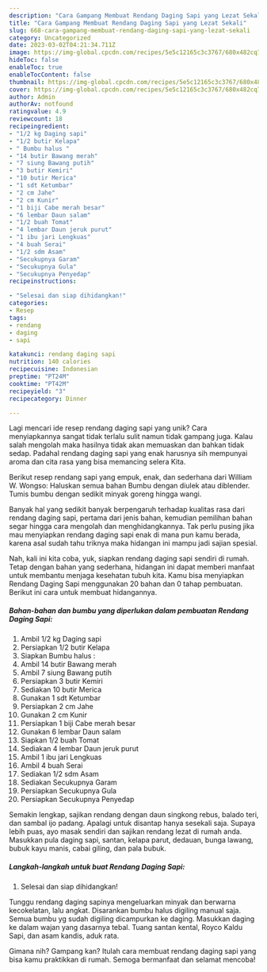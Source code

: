 ```yaml
---
description: "Cara Gampang Membuat Rendang Daging Sapi yang Lezat Sekali"
title: "Cara Gampang Membuat Rendang Daging Sapi yang Lezat Sekali"
slug: 668-cara-gampang-membuat-rendang-daging-sapi-yang-lezat-sekali
category: Uncategorized
date: 2023-03-02T04:21:34.711Z
image: https://img-global.cpcdn.com/recipes/5e5c12165c3c3767/680x482cq70/rendang-daging-sapi-foto-resep-utama.jpg
hideToc: false
enableToc: true
enableTocContent: false
thumbnail: https://img-global.cpcdn.com/recipes/5e5c12165c3c3767/680x482cq70/rendang-daging-sapi-foto-resep-utama.jpg
cover: https://img-global.cpcdn.com/recipes/5e5c12165c3c3767/680x482cq70/rendang-daging-sapi-foto-resep-utama.jpg
author: Admin
authorAv: notfound
ratingvalue: 4.9
reviewcount: 18
recipeingredient:
- "1/2 kg Daging sapi"
- "1/2 butir Kelapa"
- " Bumbu halus "
- "14 butir Bawang merah"
- "7 siung Bawang putih"
- "3 butir Kemiri"
- "10 butir Merica"
- "1 sdt Ketumbar"
- "2 cm Jahe"
- "2 cm Kunir"
- "1 biji Cabe merah besar"
- "6 lembar Daun salam"
- "1/2 buah Tomat"
- "4 lembar Daun jeruk purut"
- "1 ibu jari Lengkuas"
- "4 buah Serai"
- "1/2 sdm Asam"
- "Secukupnya Garam"
- "Secukupnya Gula"
- "Secukupnya Penyedap"
recipeinstructions:

- "Selesai dan siap dihidangkan!"
categories:
- Resep
tags:
- rendang
- daging
- sapi

katakunci: rendang daging sapi 
nutrition: 140 calories
recipecuisine: Indonesian
preptime: "PT24M"
cooktime: "PT42M"
recipeyield: "3"
recipecategory: Dinner

---
```





Lagi mencari ide resep rendang daging sapi yang unik? Cara menyiapkannya sangat tidak terlalu sulit namun tidak gampang juga. Kalau salah mengolah maka hasilnya tidak akan memuaskan dan bahkan tidak sedap. Padahal rendang daging sapi yang enak harusnya sih mempunyai aroma dan cita rasa yang bisa memancing selera Kita.





Berikut resep rendang sapi yang empuk, enak, dan sederhana dari William W. Wongso: Haluskan semua bahan Bumbu dengan diulek atau diblender. Tumis bumbu dengan sedikit minyak goreng hingga wangi.

Banyak hal yang sedikit banyak berpengaruh terhadap kualitas rasa dari rendang daging sapi, pertama dari jenis bahan, kemudian pemilihan bahan segar hingga cara mengolah dan menghidangkannya. Tak perlu pusing jika mau menyiapkan rendang daging sapi enak di mana pun kamu berada, karena asal sudah tahu triknya maka hidangan ini mampu jadi sajian spesial.






Nah, kali ini kita coba, yuk, siapkan rendang daging sapi sendiri di rumah. Tetap dengan bahan yang sederhana, hidangan ini dapat memberi manfaat untuk membantu menjaga kesehatan tubuh kita. Kamu bisa menyiapkan Rendang Daging Sapi menggunakan 20 bahan dan 0 tahap pembuatan. Berikut ini cara untuk membuat hidangannya.

<!--inarticleads1-->

##### Bahan-bahan dan bumbu yang diperlukan dalam pembuatan Rendang Daging Sapi:

1. Ambil 1/2 kg Daging sapi
1. Persiapkan 1/2 butir Kelapa
1. Siapkan  Bumbu halus :
1. Ambil 14 butir Bawang merah
1. Ambil 7 siung Bawang putih
1. Persiapkan 3 butir Kemiri
1. Sediakan 10 butir Merica
1. Gunakan 1 sdt Ketumbar
1. Persiapkan 2 cm Jahe
1. Gunakan 2 cm Kunir
1. Persiapkan 1 biji Cabe merah besar
1. Gunakan 6 lembar Daun salam
1. Siapkan 1/2 buah Tomat
1. Sediakan 4 lembar Daun jeruk purut
1. Ambil 1 ibu jari Lengkuas
1. Ambil 4 buah Serai
1. Sediakan 1/2 sdm Asam
1. Sediakan Secukupnya Garam
1. Persiapkan Secukupnya Gula
1. Persiapkan Secukupnya Penyedap


Semakin lengkap, sajikan rendang dengan daun singkong rebus, balado teri, dan sambal ijo padang. Apalagi untuk disantap hanya sesekali saja. Supaya lebih puas, ayo masak sendiri dan sajikan rendang lezat di rumah anda. Masukkan pula daging sapi, santan, kelapa parut, dedauan, bunga lawang, bubuk kayu manis, cabai giling, dan pala bubuk. 

<!--inarticleads2-->

##### Langkah-langkah untuk buat Rendang Daging Sapi:


1. Selesai dan siap dihidangkan!

Tunggu rendang daging sapinya mengeluarkan minyak dan berwarna kecokelatan, lalu angkat. Disarankan bumbu halus digiling manual saja. Semua bumbu yg sudah digiling dicampurkan ke daging. Masukkan daging ke dalam wajan yang dasarnya tebal. Tuang santan kental, Royco Kaldu Sapi, dan asam kandis, aduk rata. 

Gimana nih? Gampang kan? Itulah cara membuat rendang daging sapi yang bisa kamu praktikkan di rumah. Semoga bermanfaat dan selamat mencoba!
